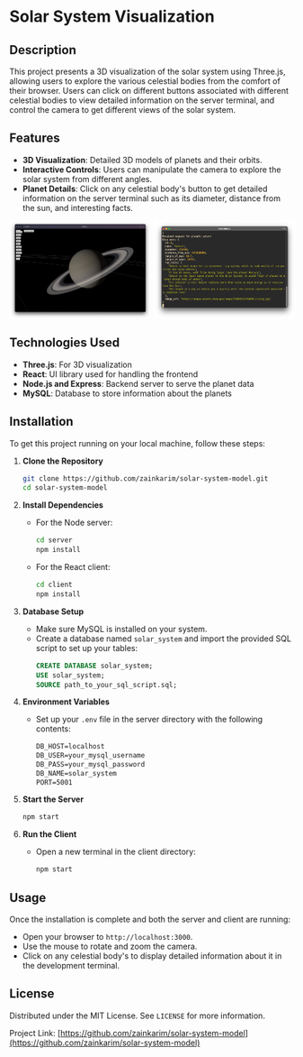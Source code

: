 
# Solar System Visualization

## Description
This project presents a 3D visualization of the solar system using Three.js, allowing users to explore the various celestial bodies from the comfort of their browser. Users can click on different buttons associated with different celestial bodies to view detailed information on the server terminal, and control the camera to get different views of the solar system.

## Features
- **3D Visualization**: Detailed 3D models of planets and their orbits.
- **Interactive Controls**: Users can manipulate the camera to explore the solar system from different angles.
- **Planet Details**: Click on any celestial body's button to get detailed information on the server terminal such as its diameter, distance from the sun, and interesting facts.

<div style="display:flex">
    <img src="./images/saturn_screenshot.png" alt="Saturn Screenshot" style="width:50%; margin-right:5px;">
    <img src="./images/terminal_screenshot.png" alt="Terminal Screenshot" style="width:50%;">
</div>

## Technologies Used
- **Three.js**: For 3D visualization
- **React**: UI library used for handling the frontend
- **Node.js and Express**: Backend server to serve the planet data
- **MySQL**: Database to store information about the planets

## Installation
To get this project running on your local machine, follow these steps:

1. **Clone the Repository**
   ```bash
   git clone https://github.com/zainkarim/solar-system-model.git
   cd solar-system-model
   ```

2. **Install Dependencies**
   - For the Node server:
     ```bash
     cd server
     npm install
     ```
   - For the React client:
     ```bash
     cd client
     npm install
     ```

3. **Database Setup**
   - Make sure MySQL is installed on your system.
   - Create a database named `solar_system` and import the provided SQL script to set up your tables:
     ```sql
     CREATE DATABASE solar_system;
     USE solar_system;
     SOURCE path_to_your_sql_script.sql;
     ```

4. **Environment Variables**
   - Set up your `.env` file in the server directory with the following contents:
     ```
     DB_HOST=localhost
     DB_USER=your_mysql_username
     DB_PASS=your_mysql_password
     DB_NAME=solar_system
     PORT=5001
     ```

5. **Start the Server**
   ```bash
   npm start
   ```

6. **Run the Client**
   - Open a new terminal in the client directory:
     ```bash
     npm start
     ```

## Usage
Once the installation is complete and both the server and client are running:
- Open your browser to `http://localhost:3000`.
- Use the mouse to rotate and zoom the camera.
- Click on any celestial body's to display detailed information about it in the development terminal.

## License
Distributed under the MIT License. See `LICENSE` for more information.

Project Link: [https://github.com/zainkarim/solar-system-model](https://github.com/zainkarim/solar-system-model)
